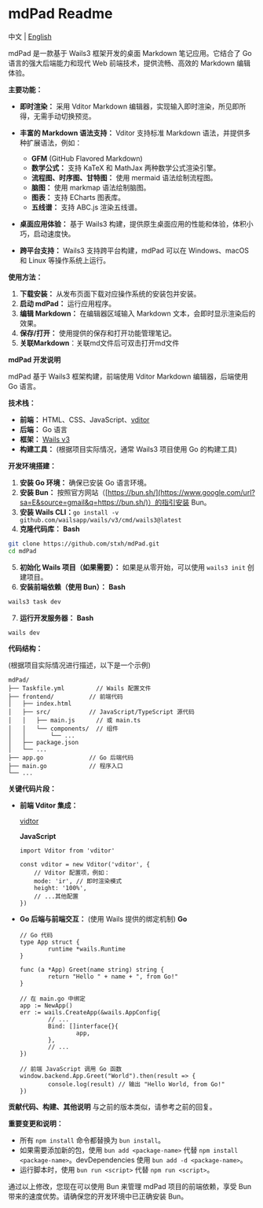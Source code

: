 # **mdPad Readme**

中文 | [English](README.md)

mdPad 是一款基于 Wails3 框架开发的桌面 Markdown 笔记应用。它结合了 Go 语言的强大后端能力和现代 Web 前端技术，提供流畅、高效的 Markdown 编辑体验。

**主要功能：**

* **即时渲染：** 采用 Vditor Markdown 编辑器，实现输入即时渲染，所见即所得，无需手动切换预览。
* **丰富的 Markdown 语法支持：** Vditor 支持标准 Markdown 语法，并提供多种扩展语法，例如：

  * **GFM** (GitHub Flavored Markdown)
  * **数学公式：** 支持 KaTeX 和 MathJax 两种数学公式渲染引擎。
  * **流程图、时序图、甘特图：** 使用 mermaid 语法绘制流程图。
  * **脑图：** 使用 markmap 语法绘制脑图。
  * **图表：** 支持 ECharts 图表库。
  * **五线谱：** 支持 ABC.js 渲染五线谱。
* **桌面应用体验：** 基于 Wails3 构建，提供原生桌面应用的性能和体验，体积小巧，启动速度快。
* **跨平台支持：** Wails3 支持跨平台构建，mdPad 可以在 Windows、macOS 和 Linux 等操作系统上运行。

**使用方法：**

1. **下载安装：** 从发布页面下载对应操作系统的安装包并安装。
2. **启动 mdPad：** 运行应用程序。
3. **编辑 Markdown：** 在编辑器区域输入 Markdown 文本，会即时显示渲染后的效果。
4. **保存/打开：** 使用提供的保存和打开功能管理笔记。
5. **关联Markdown**：关联md文件后可双击打开md文件

**mdPad 开发说明**

mdPad 基于 Wails3 框架构建，前端使用 Vditor Markdown 编辑器，后端使用 Go 语言。

**技术栈：**

* **前端：** HTML、CSS、JavaScript、[vditor](https://github.com/Vanessa219/vditor)
* **后端：** Go 语言
* **框架：** [Wails v3](https://v3alpha.wails.io/getting-started/installation/)
* **构建工具：** (根据项目实际情况，通常 Wails3 项目使用 Go 的构建工具)

**开发环境搭建：**

1. **安装 Go 环境：** 确保已安装 Go 语言环境。
2. **安装 Bun：** 按照官方网站（[https://bun.sh/](https://www.google.com/url?sa=E&source=gmail&q=https://bun.sh/)）的指引安装 Bun。
3. **安装 Wails CLI：**`go install -v github.com/wailsapp/wails/v3/cmd/wails3@latest`
4. **克隆代码库：**
   **Bash**

```bash
git clone https://github.com/stxh/mdPad.git
cd mdPad
```

5. **初始化 Wails 项目（如果需要）：** 如果是从零开始，可以使用 `wails3 init` 创建项目。
6. **安装前端依赖（使用 Bun）：**
   **Bash**

```bash
wails3 task dev
```

7. **运行开发服务器：**
   **Bash**

```
wails dev
```

**代码结构：**

(根据项目实际情况进行描述，以下是一个示例)

```
mdPad/
├── Taskfile.yml         // Wails 配置文件
├── frontend/          // 前端代码
│   ├── index.html
│   ├── src/           // JavaScript/TypeScript 源代码
│   │   ├── main.js      // 或 main.ts
│   │   └── components/  // 组件
│   │       └── ...
│   ├── package.json
│   └── ...
├── app.go             // Go 后端代码
├── main.go            // 程序入口
└── ...
```

**关键代码片段：**

* **前端 Vditor 集成：**

  [vidtor](https://github.com/Vanessa219/vditor)

  **JavaScript**

  ```
  import Vditor from 'vditor'

  const vditor = new Vditor('vditor', {
      // Vditor 配置项，例如：
      mode: 'ir', // 即时渲染模式
      height: '100%',
      // ...其他配置
  })
  ```
* **Go 后端与前端交互：** (使用 Wails 提供的绑定机制)
  **Go**

  ```
  // Go 代码
  type App struct {
          runtime *wails.Runtime
  }

  func (a *App) Greet(name string) string {
          return "Hello " + name + ", from Go!"
  }

  // 在 main.go 中绑定
  app := NewApp()
  err := wails.CreateApp(&wails.AppConfig{
          // ...
          Bind: []interface{}{
                  app,
          },
          // ...
  })

  // 前端 JavaScript 调用 Go 函数
  window.backend.App.Greet("World").then(result => {
          console.log(result) // 输出 "Hello World, from Go!"
  })
  ```

**贡献代码、构建、其他说明** 与之前的版本类似，请参考之前的回复。

**重要变更和说明：**

* 所有 `npm install` 命令都替换为 `bun install`。
* 如果需要添加新的包，使用 `bun add <package-name>` 代替 `npm install <package-name>`。devDependencies 使用 `bun add -d <package-name>`。
* 运行脚本时，使用 `bun run <script>` 代替 `npm run <script>`。

通过以上修改，您现在可以使用 Bun 来管理 mdPad 项目的前端依赖，享受 Bun 带来的速度优势。请确保您的开发环境中已正确安装 Bun。
